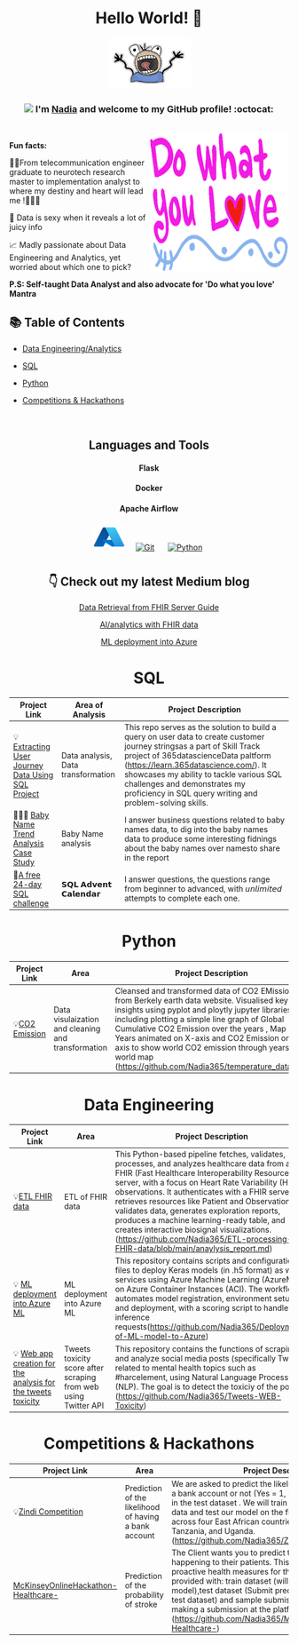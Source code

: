 
<div align="center">
<h1> Hello World! 👋 </h1>
<img src="IMG/my-image.png" width="150">

### <img src="https://media.giphy.com/media/WUlplcMpOCEmTGBtBW/giphy.gif" width="40"> I'm [Nadia](https://www.linkedin.com/in/nadiayoussef365/) and welcome to my GitHub profile! :octocat:
<br>

<img align="right" height="250" width="250" alt="GIF" src="IMG/images.png" />


</div>

**Fun facts:**

👩‍🎓From telecommunication engineer graduate to neurotech research master to implementation analyst to where my destiny and heart will lead me !🤔🤔🤔


🤔 Data is sexy when it reveals a lot of juicy info  
  
📈 Madly passionate about Data Engineering and Analytics, yet worried about which one to pick?

**P.S: Self-taught Data Analyst and also advocate for 'Do what you love' Mantra** 

## 📚 Table of Contents
- [Data Engineering/Analytics](#data-engineering)
- [SQL](#sql)
- [Python](#python)
- [Competitions & Hackathons](#Competitions)


  <br>

<div align="center">

## Languages and Tools  
#### Flask 
#### Docker
#### Apache Airflow
<div align="center">  
<img title="Azure" alt="Azure" src="IMG/Microsoft_Azure.svg.png" width="60" height="40" style="vertical-align:down; margin:4px"/>
<a href="https://github.com/" target="_blank"><img style="margin: 10px" src="https://profilinator.rishav.dev/skills-assets/git-scm-icon.svg" alt="Git" height="50" /></a>  
<a href="https://www.python.org/" target="_blank"><img style="margin: 10px" src="https://profilinator.rishav.dev/skills-assets/python-original.svg" alt="Python" height="50" /></a>   
</div>


## 👇 Check out my latest Medium blog

<a target="_blank" href="https://medium.com/@nadiayoussef635/data-retrieval-from-fhir-server-practical-guide-f0af5eb76843">Data Retrieval from FHIR Server Guide</a> 

<a target="_blank" href="https://medium.com/@nadiayoussef635/ai-analytics-with-fhir-data-e964d1399a89">AI/analytics with FHIR data</a>  

<a target="_blank" href="https://medium.com/@nadiayoussef635/steps-of-deployment-of-ml-model-into-azure-932ce4f247d4">ML deployment into Azure</a> 



# SQL

| Project Link | Area of Analysis | Project Description | 
|---|---|---|
| 💡 [Extracting User Journey Data Using SQL Project](https://github.com/Nadia365/User-tracking) | Data analysis, Data transformation| This repo serves as the solution to build a query on user data to create customer journey stringsas a part of  Skill Track project of 365datascienceData paltform (https://learn.365datascience.com/). It showcases my ability to tackle various SQL challenges and demonstrates my proficiency in SQL query writing and problem-solving skills. | 
| 👩🏻‍⚕️ [Baby Name Trend Analysis Case Study](https://github.com/Nadia365/Baby-Name-Trend-Analysis-Case-Study/tree/main) | Baby Name analysis | I answer business questions related to baby names data, to dig into the baby names data to produce some interesting fidnings about the baby names over namesto share in the report |  
| 🎁[A free 24-day SQL challenge](https://github.com/Nadia365/-SQL-Advent-Calendar/blob/main/README.md) | 𝗦𝗤𝗟 𝗔𝗱𝘃𝗲𝗻𝘁 𝗖𝗮𝗹𝗲𝗻𝗱𝗮𝗿 | I answer  questions, the questions range from beginner to advanced, with 𝘶𝘯𝘭𝘪𝘮𝘪𝘵𝘦𝘥 attempts to complete each one. |  


# Python

| Project Link | Area | Project Description | Libraries |    
|---|---|---|---|
|💡[CO2 Emission](https://github.com/Nadia365/temperature_data_viz) | Data visulaization and cleaning and transformation |Cleansed and transformed data of CO2 EMission from Berkely earth data website. Visualised key insights using pyplot and ploytly jupyter libraries , including plotting a simple line graph of Global Cumulative CO2 Emission over the years , Map with Years animated on X-axis and CO2 Emission on Y-axis to show world CO2 emission through years on world map (https://github.com/Nadia365/temperature_data_viz) | pandas/matplotlib/seaborn /numpy /plotly/math/graph_objects  


# Data Engineering

| Project Link | Area | Project Description | Libraries |    
|---|---|---|---|
|💡[ETL FHIR data](https://github.com/Nadia365/ETL-processing-of-FHIR-data) | ETL of FHIR data |This Python-based pipeline fetches, validates, processes, and analyzes healthcare data from a FHIR (Fast Healthcare Interoperability Resources) server, with a focus on Heart Rate Variability (HRV) observations. It authenticates with a FHIR server, retrieves resources like Patient and Observation, validates data, generates exploration reports, produces a machine learning-ready table, and creates interactive biosignal visualizations.(https://github.com/Nadia365/ETL-processing-of-FHIR-data/blob/main/anaylysis_report.md) | pandas/numpy /plotly/math/graph_objects/pyhton/dask  |
|💡  [ML deployment into Azure ML ](https://github.com/Nadia365/Deployment-of-ML-model-to-Azure) |ML deployment into Azure ML  | This repository contains scripts and configuration files to deploy Keras models (in .h5 format) as web services using Azure Machine Learning (AzureML) on Azure Container Instances (ACI). The workflow automates model registration, environment setup, and deployment, with a scoring script to handle inference requests(https://github.com/Nadia365/Deployment-of-ML-model-to-Azure) | pyhton/azure ml sdk |
|💡  [Web app creation for the analysis for the tweets toxicity ](https://github.com/Nadia365/Tweets-WEB-Toxicity) |Tweets toxicity score after scraping from web using Twitter API| This repository contains the functions of scraping, and analyze social media posts (specifically Twitter) related to mental health topics such as #harcelement, using Natural Language Processing (NLP). The goal is to detect the toxiciy of the posts.(https://github.com/Nadia365/Tweets-WEB-Toxicity) | pyhton/nlp toolkit/flask/docker/tweepy 


# Competitions & Hackathons 
| Project Link | Area | Project Description | Libraries |   
|---|---|---|---|
|💡[Zindi Competition](https://github.com/Nadia365/ZindiBeginnerCompetition) | Prediction of the likelihood of having a bank account|We are asked to predict the likelihood of the person having a bank account or not (Yes = 1, No = 0), for each unique id in the test dataset . We will train our model on 70% of the data and test our model on the final 30% of the data, across four East African countries - Kenya, Rwanda, Tanzania, and Uganda.(https://github.com/Nadia365/ZindiBeginnerCompetition)| pandas/numpy /sklearn |
|[McKinseyOnlineHackathon-Healthcare- ](https://github.com/Nadia365/McKinseyOnlineHackathon-Healthcare-) |Prediction of the probability of stroke | The Client wants you to predict the probability of stroke happening to their patients. This will help doctors take proactive health measures for these patients." We are provided with: train dataset (will be used to train your model),test dataset (Submit predictions for the records in test dataset) and sample submission (CSV Format for making a submission at the platform)(https://github.com/Nadia365/McKinseyOnlineHackathon-Healthcare-) |pandas/numpy /sklearn
